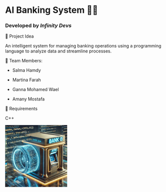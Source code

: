 # AI Banking System 🏦🤖  
### Developed by *Infinity Devs*

📌 Project Idea

An intelligent system for managing banking operations using a programming language to analyze data and streamline processes.

👥 Team Members:

- Salma Hamdy

- Martina Farah

- Ganna Mohamed Wael

- Amany Mostafa


🔧 Requirements

C++

<img src="WhatsApp%20Image%202025-02-21%20at%201.58.34%20AM.jpeg" alt="Banking System" width="200"/>
